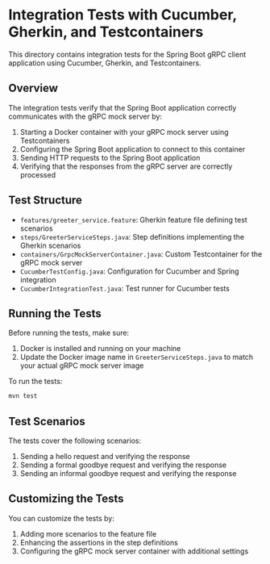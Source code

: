 # Integration Tests with Cucumber, Gherkin, and Testcontainers

This directory contains integration tests for the Spring Boot gRPC client application using Cucumber, Gherkin, and Testcontainers.

## Overview

The integration tests verify that the Spring Boot application correctly communicates with the gRPC mock server by:

1. Starting a Docker container with your gRPC mock server using Testcontainers
2. Configuring the Spring Boot application to connect to this container
3. Sending HTTP requests to the Spring Boot application
4. Verifying that the responses from the gRPC server are correctly processed

## Test Structure

- `features/greeter_service.feature`: Gherkin feature file defining test scenarios
- `steps/GreeterServiceSteps.java`: Step definitions implementing the Gherkin scenarios
- `containers/GrpcMockServerContainer.java`: Custom Testcontainer for the gRPC mock server
- `CucumberTestConfig.java`: Configuration for Cucumber and Spring integration
- `CucumberIntegrationTest.java`: Test runner for Cucumber tests

## Running the Tests

Before running the tests, make sure:

1. Docker is installed and running on your machine
2. Update the Docker image name in `GreeterServiceSteps.java` to match your actual gRPC mock server image

To run the tests:

```bash
mvn test
```

## Test Scenarios

The tests cover the following scenarios:

1. Sending a hello request and verifying the response
2. Sending a formal goodbye request and verifying the response
3. Sending an informal goodbye request and verifying the response

## Customizing the Tests

You can customize the tests by:

1. Adding more scenarios to the feature file
2. Enhancing the assertions in the step definitions
3. Configuring the gRPC mock server container with additional settings
